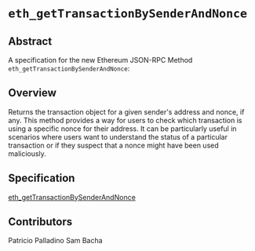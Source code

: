 # `eth_getTransactionBySenderAndNonce`

## Abstract

A specification for the new Ethereum JSON-RPC Method `eth_getTransactionBySenderAndNonce`:

## Overview

Returns the transaction object for a given sender's address and nonce, if any. 
This method provides a way for users to check which transaction is using a specific nonce for their address. It can be particularly useful in scenarios where users want to understand the status of a particular transaction or if they suspect that a nonce might have been used maliciously.

## Specification

[eth_getTransactionBySenderAndNonce](./eth_getTransactionBySenderAndNonce.md)

## Contributors

Patricio Palladino
Sam Bacha

